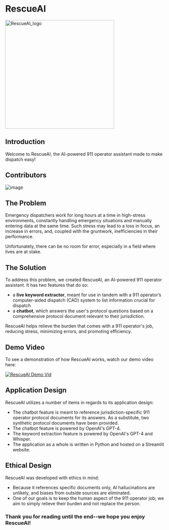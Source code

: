 # RescueAI

<img width="345" alt="RescueAI_logo" src="https://github.com/user-attachments/assets/dc09267f-c707-40a9-a69d-827f3c0fbcf8" />

## Introduction

Welcome to RescueAI, the AI-powered 911 operator assistant made to make dispatch easy!

## Contributors

![image](https://github.com/user-attachments/assets/0b97810f-6f49-4905-9d9a-a0c405444510)

## The Problem

Emergency dispatchers work for long hours at a time in high-stress environments, constantly handling emergency situations and manually entering data at the same time. Such stress may lead to a loss in focus, an increase in errors, and, coupled with the gruntwork, inefficiencies in their performance. 

Unfortunately, there can be no room for error, especially in a field where lives are at stake. 

## The Solution

To address this problem, we created RescueAI, an AI-powered 911 operator assistant. It has two features that do so: 
- a **live keyword extractor**, meant for use in tandem with a 911 operator’s computer-aided dispatch (CAD) system to list information crucial for dispatch
- a **chatbot**, which answers the user's protocol questions based on a comprehensive protocol document relevant to their jurisdiction.

RescueAI helps relieve the burden that comes with a 911 operator's job, reducing stress, minimizing errors, and promoting efficiency.

## Demo Video

To see a demonstration of how RescueAI works, watch our demo video here: 

[![RescueAI Demo Vid](https://github.com/user-attachments/assets/89ad9c1e-2246-421c-be11-7b6933777ee2)](https://youtu.be/8WYtjIdxLEk?si=c6HTdkEfZu_3FTR0)

## Application Design

RescueAI utilizes a number of items in regards to its application design:
- The chatbot feature is meant to reference jurisdiction-specific 911 operator protocol documents for its answers. As a substitute, two synthetic protocol documents have been provided.
- The chatbot feature is powered by OpenAI's GPT-4.
- The keyword extraction feature is powered by OpenAI's GPT-4 and Whisper.
- The application as a whole is written in Python and hosted on a Streamlit website.

## Ethical Design

RescueAI was developed with ethics in mind: 
- Because it references specific documents only, AI hallucinations are unlikely, and biases from outside sources are eliminated.
- One of our goals is to keep the human aspect of the 911 operator job; we aim to simply relieve their burden and not replace the person.

### Thank you for reading until the end--we hope you enjoy RescueAI!
